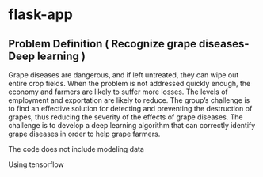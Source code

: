 # flask-app

## Problem Definition ( Recognize grape diseases- Deep learning )
Grape diseases are dangerous, and if left untreated, they can wipe out entire crop fields.
When the problem is not addressed quickly enough, the economy and farmers are likely
to suffer more losses. The levels of employment and exportation are likely to
reduce. The group’s challenge is to find an effective solution for detecting and preventing the
destruction of grapes, thus reducing the severity of the effects of grape diseases. The challenge
is to develop a deep learning algorithm that can correctly identify grape diseases in
order to help grape farmers.

The code does not include modeling data

Using tensorflow 
